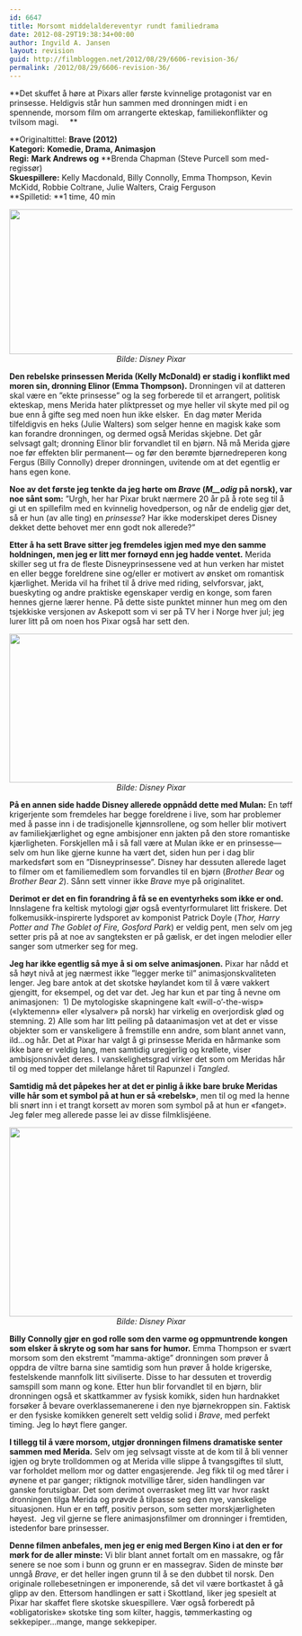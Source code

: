 ```yaml
---
id: 6647
title: Morsomt middelaldereventyr rundt familiedrama
date: 2012-08-29T19:38:34+00:00
author: Ingvild A. Jansen
layout: revision
guid: http://filmbloggen.net/2012/08/29/6606-revision-36/
permalink: /2012/08/29/6606-revision-36/
---
```

**Det skuffet å høre at Pixars aller første kvinnelige protagonist var en prinsesse. Heldigvis står hun sammen med dronningen midt i en spennende, morsom film om arrangerte ekteskap, familiekonflikter og tvilsom magi.     **

**Originaltittel: ****Brave** (2012)  
**Kategori:**** **Komedie, Drama, Animasjon  
**Regi:**** **Mark Andrews og** **Brenda Chapman (Steve Purcell som med-regissør)  
**Skuespillere:** Kelly Macdonald, Billy Connolly, Emma Thompson, Kevin McKidd, Robbie Coltrane, Julie Walters, Craig Ferguson  
**Spilletid: **1 time, 40 min

<p style="text-align: center">
  <a href="http://filmbloggen.net/?attachment_id=6619" rel="attachment wp-att-6619"><img class="aligncenter size-large wp-image-6619" src="http://filmbloggen.net/wp-content/uploads//2012/08/brave1-620x258.jpg" alt="" width="620" height="258" /></a><em>Bilde: Disney Pixar</em>
</p>

<p style="text-align: left">
  <em></em><strong>Den rebelske prinsessen Merida (Kelly McDonald) er stadig i konflikt med moren sin, dronning Elinor (Emma Thompson).</strong> Dronningen vil at datteren skal være en ”ekte prinsesse” og la seg forberede til et arrangert, politisk ekteskap, mens Merida hater pliktpresset og mye heller vil skyte med pil og bue enn å gifte seg med noen hun ikke elsker.  En dag møter Merida tilfeldigvis en heks (Julie Walters) som selger henne en magisk kake som kan forandre dronningen, og dermed også Meridas skjebne. Det går selvsagt galt; dronning Elinor blir forvandlet til en bjørn. Nå må Merida gjøre noe før effekten blir permanent— og før den berømte bjørnedreperen kong Fergus (Billy Connolly) dreper dronningen, uvitende om at det egentlig er hans egen kone.
</p>

**Noe av det første jeg tenkte da jeg hørte om _Brave_ (_M__odig_ på norsk), var noe sånt som:** ”Urgh, her har Pixar brukt nærmere 20 år på å rote seg til å gi ut en spillefilm med en kvinnelig hovedperson, og når de endelig gjør det, så er hun (av alle ting) en _prinsesse_? Har ikke moderskipet deres Disney dekket dette behovet mer enn godt nok allerede?”

**Etter å ha sett Brave sitter jeg fremdeles igjen med mye den samme holdningen, men jeg er litt mer fornøyd enn jeg hadde ventet.** Merida skiller seg ut fra de fleste Disneyprinsessene ved at hun verken har mistet en eller begge foreldrene sine og/eller er motivert av ønsket om romantisk kjærlighet. Merida vil ha frihet til å drive med riding, selvforsvar, jakt, bueskyting og andre praktiske egenskaper verdig en konge, som faren hennes gjerne lærer henne. På dette siste punktet minner hun meg om den tsjekkiske versjonen av Askepott som vi ser på TV her i Norge hver jul; jeg lurer litt på om noen hos Pixar også har sett den.

<p style="text-align: center">
  <a href="http://filmbloggen.net/?attachment_id=6620" rel="attachment wp-att-6620"><img class="aligncenter size-large wp-image-6620" src="http://filmbloggen.net/wp-content/uploads//2012/08/brave2-620x265.jpg" alt="" width="620" height="265" /></a><em>Bilde: Disney Pixar</em>
</p>

**På en annen side hadde Disney allerede oppnådd dette med Mulan:** En tøff krigerjente som fremdeles har begge foreldrene i live, som har problemer med å passe inn i de tradisjonelle kjønnsrollene, og som heller blir motivert av familiekjærlighet og egne ambisjoner enn jakten på den store romantiske kjærligheten. Forskjellen må i så fall være at Mulan ikke er en prinsesse— selv om hun like gjerne kunne ha vært det, siden hun per i dag blir markedsført som en ”Disneyprinsesse”. Disney har dessuten allerede laget to filmer om et familiemedlem som forvandles til en bjørn (_Brother Bear_ og _Brother Bear 2_). Sånn sett vinner ikke _Brave_ mye på originalitet.

**Derimot er det en fin forandring å få se en eventyrheks som ikke er ond.** Innslagene fra keltisk mytologi gjør også eventyrformularet litt friskere. Det folkemusikk-inspirerte lydsporet av komponist Patrick Doyle (_Thor, Harry Potter and The Goblet of Fire, Gosford Park_) er veldig pent, men selv om jeg setter pris på at noe av sangteksten er på gælisk, er det ingen melodier eller sanger som utmerker seg for meg.

**Jeg har ikke egentlig så mye å si om selve animasjonen.** Pixar har nådd et så høyt nivå at jeg nærmest ikke ”legger merke til” animasjonskvaliteten lenger. Jeg bare antok at det skotske høylandet kom til å være vakkert gjengitt, for eksempel, og det var det. Jeg har kun et par ting å nevne om animasjonen:  1) De mytologiske skapningene kalt &laquo;will-o&#8217;-the-wisp&raquo; (&laquo;lyktemenn&raquo; eller &laquo;lysalver&raquo; på norsk) har virkelig en overjordisk glød og stemning. 2) Alle som har litt peiling på dataanimasjon vet at det er visse objekter som er vanskeligere å fremstille enn andre, som blant annet vann, ild…og hår. Det at Pixar har valgt å gi prinsesse Merida en hårmanke som ikke bare er veldig lang, men samtidig uregjerlig og krøllete, viser ambisjonsnivået deres. I vanskelighetsgrad virker det som om Meridas hår til og med topper det milelange håret til Rapunzel i _Tangled_.

**Samtidig må det påpekes her at det er pinlig å ikke bare bruke Meridas ville hår som et symbol på at hun er så &laquo;rebelsk&raquo;**, men til og med la henne bli snørt inn i et trangt korsett av moren som symbol på at hun er &laquo;fanget&raquo;. Jeg føler meg allerede passe lei av disse filmklisjéene.

<p style="text-align: center">
  <a href="http://filmbloggen.net/?attachment_id=6621" rel="attachment wp-att-6621"><img class="aligncenter size-large wp-image-6621" src="http://filmbloggen.net/wp-content/uploads//2012/08/brave3-620x337.jpg" alt="" width="620" height="337" /></a><em>Bilde: Disney Pixar</em>
</p>

**Billy Connolly gjør en god rolle som den varme og oppmuntrende kongen som elsker å skryte og som har sans for humor.** Emma Thompson er svært morsom som den ekstremt ”mamma-aktige” dronningen som prøver å oppdra de viltre barna sine samtidig som hun prøver å holde krigerske, festelskende mannfolk litt siviliserte. Disse to har dessuten et troverdig samspill som mann og kone. Etter hun blir forvandlet til en bjørn, blir dronningen også et skattkammer av fysisk komikk, siden hun hardnakket forsøker å bevare overklassemanerene i den nye bjørnekroppen sin. Faktisk er den fysiske komikken generelt sett veldig solid i _Brave_, med perfekt timing. Jeg lo høyt flere ganger.

**I tillegg til å være morsom, utgjør dronningen filmens dramatiske senter sammen med Merida.** Selv om jeg selvsagt visste at de kom til å bli venner igjen og bryte trolldommen og at Merida ville slippe å tvangsgiftes til slutt, var forholdet mellom mor og datter engasjerende. Jeg fikk til og med tårer i øynene et par ganger; riktignok motvillige tårer, siden handlingen var ganske forutsigbar. Det som derimot overrasket meg litt var hvor raskt dronningen tilga Merida og prøvde å tilpasse seg den nye, vanskelige situasjonen. Hun er en tøff, positiv person, som setter morskjærligheten høyest.  Jeg vil gjerne se flere animasjonsfilmer om dronninger i fremtiden, istedenfor bare prinsesser.

**Denne filmen anbefales, men jeg er enig med Bergen Kino i at den er for mørk for de aller minste:** Vi blir blant annet fortalt om en massakre, og får senere se noe som i bunn og grunn er en massegrav. Siden de minste bør unngå _Brave_, er det heller ingen grunn til å se den dubbet til norsk. Den originale rollebesetningen er imponerende, så det vil være bortkastet å gå glipp av den. Ettersom handlingen er satt i Skottland, liker jeg spesielt at Pixar har skaffet flere skotske skuespillere. Vær også forberedt på &laquo;obligatoriske&raquo; skotske ting som kilter, haggis, tømmerkasting og sekkepiper&#8230;mange, mange sekkepiper.

<div class="video-shortcode">
</div>